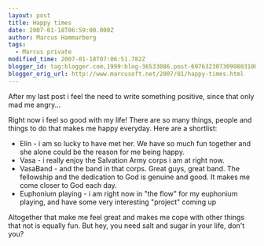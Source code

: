 ```yaml
---
layout: post
title: Happy times
date: 2007-01-18T06:59:00.000Z
author: Marcus Hammarberg
tags:
  - Marcus private
modified_time: 2007-01-18T07:06:51.782Z
blogger_id: tag:blogger.com,1999:blog-36533086.post-6976323073099803100
blogger_orig_url: http://www.marcusoft.net/2007/01/happy-times.html
---
```


After my last post i feel the need to write something positive, since
that only mad me angry...

Right now i feel so good with my life! There are so many things, people
and things to do that makes me happy everyday. Here are a shortlist:

- <span id="SPELLING_ERROR_0" class="blsp-spelling-error"
    onclick="BLOG_clickHandler(this)">Elin - i am so lucky to
    have met her. We have so much fun together and she alone could be
    the reason for me being happy.
- <span id="SPELLING_ERROR_1" class="blsp-spelling-error"
    onclick="BLOG_clickHandler(this)">Vasa - i really enjoy the
    Salvation Army corps i am at right now.
- <span id="SPELLING_ERROR_2" class="blsp-spelling-error"
    onclick="BLOG_clickHandler(this)">VasaBand - and the band in
    that corps. Great guys, great band. The fellowship and the
    dedication to God is <span id="SPELLING_ERROR_3"
    class="blsp-spelling-corrected">genuine and good. It makes me
    come closer to God each day.
- <span id="SPELLING_ERROR_4"
    class="blsp-spelling-corrected">Euphonium playing - i am
    right now in "the flow" for my <span id="SPELLING_ERROR_5"
    class="blsp-spelling-error"
    onclick="BLOG_clickHandler(this)">euphonium playing, and have
    some very <span id="SPELLING_ERROR_6"
    class="blsp-spelling-corrected">interesting "project" coming
    up

Altogether that make me feel great and makes me cope with other things
that not is equally fun. But hey, you need salt and sugar in your life,
don't you?
